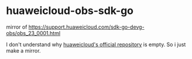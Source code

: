 # huaweicloud-obs-sdk-go
mirror of https://support.huaweicloud.com/sdk-go-devg-obs/obs_23_0001.html

I don't understand why [huaweicloud's official repository](https://github.com/huaweicloud/huaweicloud-sdk-go-obs) is empty. So i just make a mirror.
